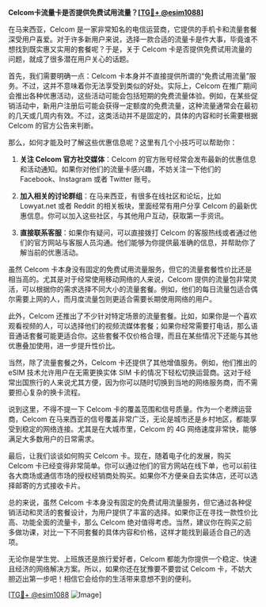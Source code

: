 **Celcom卡流量卡是否提供免费试用流量？[[TG💪+ @esim1088](https://t.me/s/esim1088)]**

在马来西亚，Celcom 是一家非常知名的电信运营商，它提供的手机卡和流量套餐深受用户喜爱。对于许多新用户来说，选择一款合适的流量卡是件大事，毕竟谁不想找到既实惠又实用的套餐呢？于是，关于 Celcom 卡是否提供免费试用流量的问题，就成了很多潜在用户关心的话题。

首先，我们需要明确一点：Celcom 卡本身并不直接提供所谓的“免费试用流量”服务。不过，这并不意味着你无法享受到类似的好处。实际上，Celcom 在推广期间会推出各种优惠活动，这些活动可能会包括短期的免费流量体验。例如，在某些促销活动中，新用户注册后可能会获得一定额度的免费流量，这种流量通常会在最初的几天或几周内有效。不过，这类活动并不是固定的，具体的内容和时长需要根据 Celcom 的官方公告来判断。

那么，如何才能及时了解这些优惠信息呢？这里有几个小技巧可以帮助你：

1. **关注 Celcom 官方社交媒体**：Celcom 的官方账号经常会发布最新的优惠信息和活动通知。如果你对他们的流量卡感兴趣，不妨关注一下他们的 Facebook、Instagram 或者 Twitter 账号。
   
2. **加入相关的讨论群组**：在马来西亚，有很多在线社区和论坛，比如 Lowyat.net 或者 Reddit 的相关板块，里面经常有用户分享 Celcom 的最新优惠信息。你可以加入这些社区，与其他用户互动，获取第一手资讯。

3. **直接联系客服**：如果你有疑问，可以直接拨打 Celcom 的客服热线或者通过他们的官方网站与客服人员沟通。他们能够为你提供最准确的信息，并帮助你了解当前的优惠活动。

虽然 Celcom 卡本身没有固定的免费试用流量服务，但它的流量套餐性价比还是相当高的。尤其是对于经常使用移动网络的人来说，Celcom 提供的流量包非常灵活，可以根据你的需求选择不同大小的流量套餐。例如，他们的每日流量包适合偶尔需要上网的人，而月度流量包则更适合需要长期使用网络的用户。

此外，Celcom 还推出了不少针对特定场景的流量套餐。比如，如果你是一个喜欢观看视频的人，可以选择他们的视频流媒体套餐；如果你经常需要打电话，那么语音通话套餐可能更适合你。这些套餐不仅价格合理，而且在某些情况下还能与其他优惠叠加使用，进一步提升性价比。

当然，除了流量套餐之外，Celcom 卡还提供了其他增值服务。例如，他们推出的 eSIM 技术允许用户在无需更换实体 SIM 卡的情况下轻松切换运营商。这对于经常出国旅行的人来说尤其方便，因为你可以随时切换到当地的网络服务商，而不需要担心复杂的换卡流程。

说到这里，不得不提一下 Celcom 卡的覆盖范围和信号质量。作为一个老牌运营商，Celcom 在马来西亚的信号覆盖非常广泛，无论是城市还是乡村地区，都能享受到稳定的网络连接。尤其是在大城市里，Celcom 的 4G 网络速度非常快，能够满足大多数用户的日常需求。

最后，让我们谈谈如何购买 Celcom 卡。现在，随着电子化的发展，购买 Celcom 卡已经变得非常简单。你可以通过他们的官方网站在线下单，也可以前往各大商场或通信市场的授权经销商处购买。如果你不方便亲自去实体店，还可以选择邮寄的方式接收卡片。

总的来说，虽然 Celcom 卡本身没有固定的免费试用流量服务，但它通过各种促销活动和灵活的套餐设计，为用户提供了丰富的选择。如果你正在寻找一款性价比高、功能全面的流量卡，那么 Celcom 绝对值得考虑。当然，建议你在购买之前多做功课，对比一下不同套餐的具体内容和价格，这样才能找到最适合自己的选项。

无论你是学生党、上班族还是旅行爱好者，Celcom 都能为你提供一个稳定、快速且经济的网络解决方案。所以，如果你还在犹豫要不要尝试 Celcom 卡，不妨大胆迈出第一步吧！相信它会给你的生活带来意想不到的便利。

[[TG💪+ @esim1088](https://t.me/s/esim1088) ![Image](https://i.postimg.cc/4NQfJmqS/Snipaste-2025-05-13-00-14-12.png)]